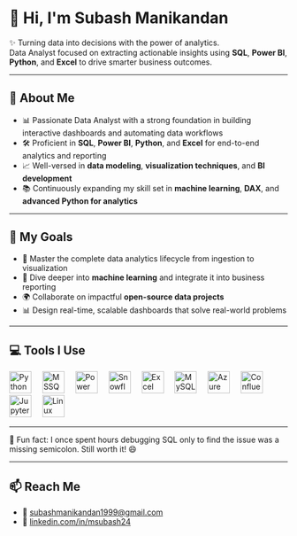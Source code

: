 # 👋 Hi, I'm Subash Manikandan

✨ Turning data into decisions with the power of analytics.  
Data Analyst focused on extracting actionable insights using **SQL**, **Power BI**, **Python**, and **Excel** to drive smarter business outcomes.

---

## 🧠 About Me

- 📊 Passionate Data Analyst with a strong foundation in building interactive dashboards and automating data workflows  
- 🛠️ Proficient in **SQL**, **Power BI**, **Python**, and **Excel** for end-to-end analytics and reporting  
- 📈 Well-versed in **data modeling**, **visualization techniques**, and **BI development**  
- 📚 Continuously expanding my skill set in **machine learning**, **DAX**, and **advanced Python for analytics**

---

## 🚀 My Goals

- 🧩 Master the complete data analytics lifecycle from ingestion to visualization  
- 🤖 Dive deeper into **machine learning** and integrate it into business reporting  
- 🌍 Collaborate on impactful **open-source data projects**  
- 📊 Design real-time, scalable dashboards that solve real-world problems

---

## 💻 Tools I Use

<div align="left">
  <img src="https://cdn.jsdelivr.net/gh/devicons/devicon/icons/python/python-original.svg" height="40" alt="Python" />
  <img width="12"/>

  <img src="https://cdn.jsdelivr.net/gh/devicons/devicon/icons/microsoftsqlserver/microsoftsqlserver-plain.svg" height="40" alt="MSSQL" />
  <img width="12"/>
  
  <img src="https://img.icons8.com/color/48/power-bi.png" height="40" alt="Power BI" />
  <img width="12"/>

  <img src="https://img.icons8.com/color/48/snowflake.png" height="40" alt="Snowflake" />
  <img width="12"/>

  <img src="https://img.icons8.com/color/48/microsoft-excel-2019.png" height="40" alt="Excel" />
  <img width="12"/>

  <img src="https://cdn.jsdelivr.net/gh/devicons/devicon/icons/mysql/mysql-original.svg" height="40" alt="MySQL" />
  <img width="12"/>

  <img src="https://cdn.jsdelivr.net/gh/devicons/devicon/icons/azure/azure-original.svg" height="40" alt="Azure" />
  <img width="12"/>

  <img src="https://cdn.jsdelivr.net/gh/devicons/devicon/icons/confluence/confluence-original.svg" height="40" alt="Confluence" />
  <img width="12"/>

  <img src="https://cdn.jsdelivr.net/gh/devicons/devicon/icons/jupyter/jupyter-original.svg" height="40" alt="Jupyter" />
  <img width="12"/>

  <img src="https://cdn.jsdelivr.net/gh/devicons/devicon/icons/linux/linux-original.svg" height="40" alt="Linux" />
  <img width="12"/>
</div>

---

🎲 Fun fact: I once spent hours debugging SQL only to find the issue was a missing semicolon. Still worth it! 😄

---

## 📫 Reach Me

- 📧 subashmanikandan1999@gmail.com  
- 🔗 [linkedin.com/in/msubash24](https://linkedin.com/in/msubash24)
